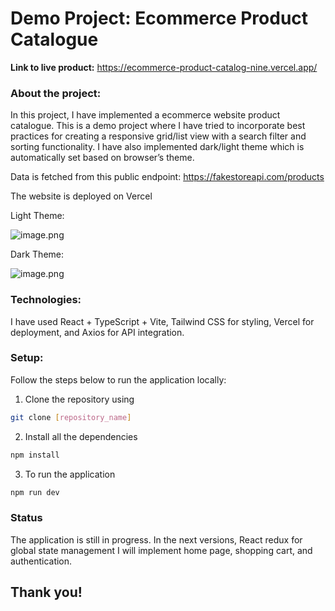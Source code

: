# Demo Project: Ecommerce Product Catalogue

**Link to live product:** https://ecommerce-product-catalog-nine.vercel.app/ 

### About the project:

In this project, I have implemented a ecommerce website product catalogue. This is a demo project where I have tried to incorporate best practices for creating a responsive grid/list view with a search filter and sorting functionality. I have also implemented dark/light theme which is automatically set based on browser’s theme.  

Data is fetched from this public endpoint: https://fakestoreapi.com/products

The website is deployed on Vercel

Light Theme:

![image.png](https://prod-files-secure.s3.us-west-2.amazonaws.com/2bb7d3a8-19f8-4e27-b159-207a871ff9df/02e2d43f-4a4e-481d-adcb-6c889331fb25/image.png)

Dark Theme:

![image.png](https://prod-files-secure.s3.us-west-2.amazonaws.com/2bb7d3a8-19f8-4e27-b159-207a871ff9df/f6829ccb-87a4-4585-9d35-f434b3211e7a/image.png)

### Technologies:

I have used React + TypeScript + Vite, Tailwind CSS for styling, Vercel for deployment, and Axios for API integration.

### Setup:

Follow the steps below to run the application locally:

1. Clone the repository using 

```bash
git clone [repository_name]
```

2. Install all the dependencies 

```bash
npm install
```

3. To run the application 

```bash
npm run dev
```

### Status

The application is still in progress. In the next versions, React redux for global state management I will implement home page, shopping cart, and authentication.

## Thank you!
